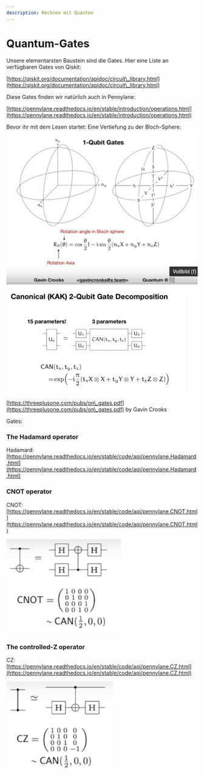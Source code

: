 ```yaml
---
description: Rechnen mit Quanten
---
```


# Quantum-Gates

Unsere elementarsten Baustein sind die Gates. Hier eine Liste an verfügbaren Gates von Qiskit:

[https://qiskit.org/documentation/apidoc/circuit\_library.html](https://qiskit.org/documentation/apidoc/circuit\_library.html)

Diese Gates finden wir natürlich auch in Pennylane:

[https://pennylane.readthedocs.io/en/stable/introduction/operations.html](https://pennylane.readthedocs.io/en/stable/introduction/operations.html)

Bevor ihr mit dem Lesen startet: Eine Vertiefung zu der Bloch-Sphere:

![](<../../.gitbook/assets/grafik (12).png>)

![](<../../.gitbook/assets/grafik (1).png>)

[https://threeplusone.com/pubs/on\_gates.pdf](https://threeplusone.com/pubs/on\_gates.pdf)  by Gavin Crooks



Gates:

### The Hadamard operator

Hadamard:  [https://pennylane.readthedocs.io/en/stable/code/api/pennylane.Hadamard.html](https://pennylane.readthedocs.io/en/stable/code/api/pennylane.Hadamard.html)

### CNOT operator

CNOT: [https://pennylane.readthedocs.io/en/stable/code/api/pennylane.CNOT.html](https://pennylane.readthedocs.io/en/stable/code/api/pennylane.CNOT.html)

![](<../../.gitbook/assets/grafik (2).png>)

### The controlled-Z operator

CZ: [https://pennylane.readthedocs.io/en/stable/code/api/pennylane.CZ.html](https://pennylane.readthedocs.io/en/stable/code/api/pennylane.CZ.html)

![](<../../.gitbook/assets/grafik (4).png>)

